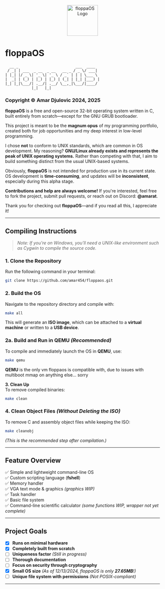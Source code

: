 <div style="text-align: center;">  
  <img src="https://github.com/amar454/floppaos/blob/main/floppaOS_logo.jpeg?raw=true" alt="floppaOS Logo" width="100">  
</div>  

# **floppaOS**  

```
  __ _                          ___  ____  
 / _| | ___  _ __  _ __   __ _ / _ \/ ___| 
| |_| |/ _ \| '_ \| '_ \ / _` | | | \___ \ 
|  _| | (_) | |_) | |_) | (_| | |_| |___) |
|_| |_|\___/| .__/| .__/ \__,_|\___/|____/ 
            |_|   |_|                             
```  

### **Copyright © Amar Djulovic 2024, 2025**  

**floppaOS** is a free and open-source 32-bit operating system written in C, built entirely from scratch—except for the GNU GRUB bootloader.  

This project is meant to be the **magnum opus** of my programming portfolio, created both for job opportunities and my deep interest in low-level programming.  

I chose **not** to conform to UNIX standards, which are common in OS development. My reasoning? **GNU/Linux already exists and represents the peak of UNIX operating systems.** Rather than competing with that, I aim to build something distinct from the usual UNIX-based systems.  

Obviously, **floppaOS** is not intended for production use in its current state. OS development is **time-consuming**, and updates will be **inconsistent**, especially during this alpha stage.  

**Contributions and help are always welcome!** If you're interested, feel free to fork the project, submit pull requests, or reach out on Discord: **@amarat**.  

Thank you for checking out **floppaOS**—and if you read all this, I appreciate it!  

---

## **Compiling Instructions**  

> *Note: If you're on Windows, you'll need a UNIX-like environment such as Cygwin to compile the source code.*  

### **1. Clone the Repository**  
Run the following command in your terminal:  
```bash
git clone https://github.com/amar454/floppaos.git
```

### **2. Build the OS**  
Navigate to the repository directory and compile with:  
```bash
make all
```  
This will generate an **ISO image**, which can be attached to a **virtual machine** or written to a **USB device**.  

### **2a. Build and Run in QEMU** *(Recommended)*  
To compile and immediately launch the OS in **QEMU**, use:  
```bash
make qemu
```  
**QEMU** is the only vm floppaos is compatible with, due to issues with multiboot mmap on anything else... sorry

**3. Clean Up**  
To remove compiled binaries:  
```bash
make clean
```  

### **4. Clean Object Files** *(Without Deleting the ISO)*  
To remove C and assembly object files while keeping the ISO:  
```bash
make cleanobj
```  
*(This is the recommended step after compilation.)*  

---

## **Feature Overview**  

✅ Simple and lightweight command-line OS  
✅ Custom scripting language (**fshell**)  
✅ Memory handler  
✅ VGA text mode & graphics *(graphics WIP)*  
✅ Task handler  
✅ Basic file system  
✅ Command-line scientific calculator *(some functions WIP, wrapper not yet complete)*  

---

## **Project Goals**  

- [x] **Runs on minimal hardware**  
- [x] **Completely built from scratch**  
- [ ] **Uniqueness factor** *(Still in progress)*  
- [ ] **Thorough documentation**  
- [ ] **Focus on security through cryptography**  
- [x] **Small OS size** *(As of 12/13/2024, floppaOS is only **27.65MB**!)*  
- [ ] **Unique file system with permissions** *(Not POSIX-compliant)*  

---